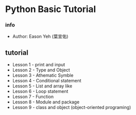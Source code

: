 # Python Basic Tutorial

### info
- Author: Eason Yeh (葉宣佑)

## tutorial
- Lesson 1 - print and input 
- Lesson 2 - Type and Object
- Lesson 3 - Athematic Symble
- Lesson 4 - Conditional statement
- Lesson 5 - List and array like
- Lesson 6 - Loop statement
- Lesson 7 - Function
- Lesson 8 - Module and package
- Lesson 9 - class and object (object-oriented programing)


